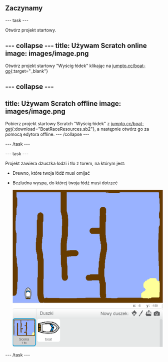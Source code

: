 ## Zaczynamy

--- task ---

Otwórz projekt startowy.

--- collapse ---
title: Używam Scratch online
image: images/image.png
---

Otwórz projekt startowy "Wyścig łódek" klikając na [jumpto.cc/boat-go](https://scratch.mit.edu/projects/228576599/#editor){:target="_blank"}

--- collapse ---
---
title: Używam Scratch offline
image: images/image.png
---

Pobierz projekt startowy Scratch "Wyścig łódek" z [jumpto.cc/boat-get](resources/BoatRaceResources.sb2){:download="BoatRaceResources.sb2"}, a następnie otwórz go za pomocą edytora offline. --- /collapse ---

--- /task ---

--- task ---

Projekt zawiera dzuszka łodzi i tło z torem, na którym jest:

- Drewno, które twoja łódź musi omijać
- Bezludna wyspa, do której twoja łódź musi dotrzeć
    
    ![screenshot](images/boat-starter.png)

--- /task ---